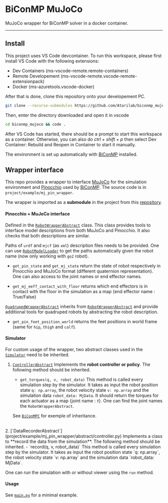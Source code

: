 # BiConMP MuJoCo

MuJoCo wrapper for BiConMP solver in a docker container.

---

## Install

This project uses VS Code devcontainer. To run this workspace, please first install VS Code with the following extensions:
- Dev Containers (ms-vscode-remote.remote-containers)
- Remote Developement (ms-vscode-remote.vscode-remote-extensionpack)
- Docker (ms-azuretools.vscode-docker)

After that is done, clone this repository onto your developement PC.

```bash
git clone --recurse-submodules https://github.com/Atarilab/biconmp_mujoco.git
```

Then, enter the directory downloaded and open it in vscode

```bash
cd biconmp_mujoco && code .
```

After VS Code has started, there should be a prompt to start this workspace as a container.
Otherwise, you can also do *ctrl + shift + p* then select Dev Container: Rebuild and Reopen in Container to start it manually.

The environment is set up automatically with [BiConMP](https://github.com/machines-in-motion/biconvex_mpc) installed.


## Wrapper interface

This repo provides a wrapper to interface [MuJoCo](https://mujoco.org/) for the simulation environment and [Pinocchio](https://gepettoweb.laas.fr/doc/stack-of-tasks/pinocchio/master/doxygen-html/) used by [BiConMP](https://github.com/machines-in-motion/biconvex_mpc). The source code is in `project/example/mj_pin_wrapper`.

The wrapper is imported as a **submodule** in the project from this [repository](https://github.com/Atarilab/mj_pin_wrapper.git).

#### Pinocchio + MuJoCo interface

Defined in the [`RobotWrapperAbstract`](project/example/mj_pin_wrapper/abstract/robot.py) class. This class provides tools to interface model descriptions from both MuJoCo and Pinocchio. It also checks that both descriptions are similar.

Paths of `urdf` and `mjcf` (as `xml`) description files needs to be provided. One can use [`RobotModelLoader`](project/example/mj_pin_wrapper/sim_env/utils.py) to get the paths automatically given the robot name (now only working with `go2` robot).

- `get_pin_state` and `get_mj_state` return the state of robot respectively in Pinocchio and MuJoCo format (different quaternion representation). One can also access to the joint names or end effector names.

- `get_mj_eeff_contact_with_floor` returns which end effectors is in contact with the floor in the simulation as a map {end effector name : True/False}


[`QuadrupedWrapperAbstract`](project/example/mj_pin_wrapper/abstract/robot.py) inherits from [`RobotWrapperAbstract`](project/example/mj_pin_wrapper/abstract/robot.py) and provide additional tools for quadruped robots by abstracting the robot description.

- `get_pin_feet_position_world` returns the feet positions in world frame (same for `hip`, `thigh` and `calf`).





#### Simulator

For custom usage of the wrapper, two abstract classes used in the [`Simulator`](project/example/mj_pin_wrapper/simulator.py) need to be inherited.


1. [`ControllerAbstract`](project/example/mj_pin_wrapper/abstract/controller.py)
Implements the **robot controller or policy**. The following method should be inherited. 
    - `get_torques(q, v, robot_data)`
    This method is called every simulation step by the simulator.
    It takes as input the robot position state `q: np.array`, the robot velocity state `v: np.array` and the simulation data `robot_data: MjData`.
    It should return  the torques for each actuator as a map {joint name : $\tau$}. One can find the joint names the `RobotWrapperAbstract`.

    See [`BiConMPC`](project/example/mpc_controller/bicon_mpc.py) for exemple of inheritance.
<br>
2. [`DataRecorderAbstract`](project/example/mj_pin_wrapper/abstract/controller.py)
Implements a class to **record the data from the simulation**. The following method should be inherited.
    - `record(q, v, robot_data)`
    This method is called every simulation step by the simulator.
    It takes as input the robot position state `q: np.array`, the robot velocity state `v: np.array` and the simulation data `robot_data: MjData`.

One can run the simulation with or without viewer using the `run` method.

#### Usage

See [`main.py`](project/example/main.py) for a minimal example.
